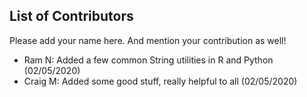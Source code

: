 
## List of Contributors

Please add your name here. And mention your contribution as well!

- Ram N: Added a few common String utilities in R and Python (02/05/2020)
- Craig M: Added some good stuff, really helpful to all (02/05/2020)

